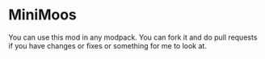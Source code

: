 # MiniMoos
You can use this mod in any modpack. You can fork it and do pull requests if you have changes or fixes or something for me to look at.
